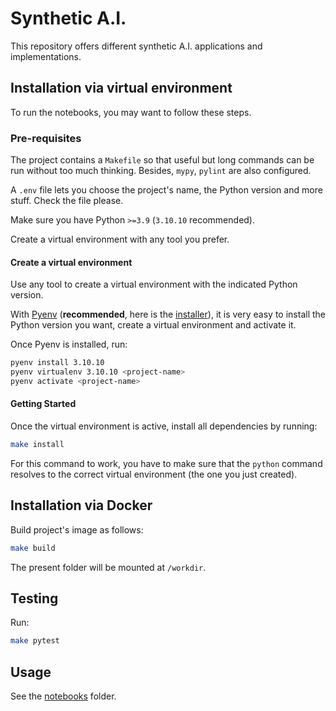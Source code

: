 # Synthetic A.I.

This repository offers different synthetic A.I. applications and implementations.

## Installation via virtual environment

To run the notebooks, you may want to follow these steps.

### Pre-requisites

The project contains a `Makefile` so that useful but long commands can be run without too much thinking. Besides, `mypy`, `pylint` are also configured.

A `.env` file lets you choose the project's name, the Python version and more stuff. Check the file please.

Make sure you have Python `>=3.9` (`3.10.10` recommended).

Create a virtual environment with any tool you prefer.

#### Create a virtual environment

Use any tool to create a virtual environment with the indicated Python version.

With [Pyenv](https://github.com/pyenv/pyenv) (**recommended**, here is the [installer](https://github.com/pyenv/pyenv-installer)), it is very easy to install the Python version you want, create a virtual environment and activate it.

Once Pyenv is installed, run:

```bash
pyenv install 3.10.10
pyenv virtualenv 3.10.10 <project-name>
pyenv activate <project-name>
```

#### Getting Started

Once the virtual environment is active, install all dependencies by running:

```bash
make install
```

For this command to work, you have to make sure that the `python` command resolves to the correct virtual environment (the one you just created).

## Installation via Docker

Build project's image as follows:

```bash
make build
```

The present folder will be mounted at `/workdir`.

## Testing

Run:

```bash
make pytest
```

## Usage

See the [notebooks](./notebooks) folder.
